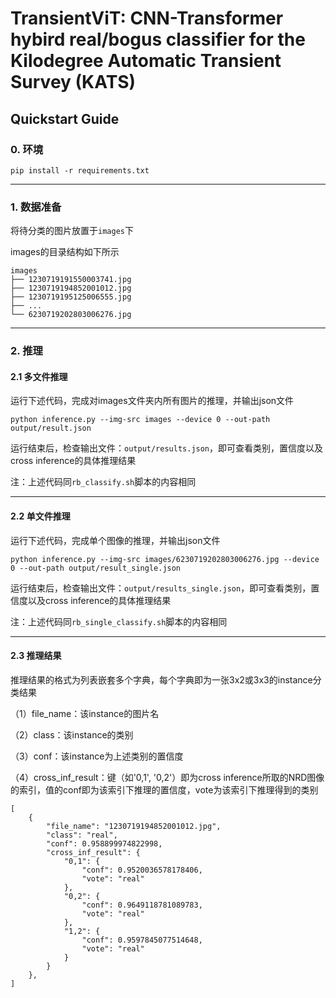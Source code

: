 # TransientViT: CNN-Transformer hybird real/bogus classifier for the Kilodegree Automatic Transient Survey (KATS)

## Quickstart Guide
### 0. 环境
```
pip install -r requirements.txt
```
---
### 1. 数据准备
将待分类的图片放置于`images`下

images的目录结构如下所示
```
images
├── 1230719191550003741.jpg
├── 1230719194852001012.jpg
├── 1230719195125006555.jpg
├── ...
└── 6230719202803006276.jpg
```
---
### 2. 推理

#### 2.1 多文件推理

运行下述代码，完成对images文件夹内所有图片的推理，并输出json文件
```
python inference.py --img-src images --device 0 --out-path output/result.json
```
运行结束后，检查输出文件：`output/results.json`，即可查看类别，置信度以及cross inference的具体推理结果

注：上述代码同`rb_classify.sh`脚本的内容相同

---
#### 2.2 单文件推理

运行下述代码，完成单个图像的推理，并输出json文件
```
python inference.py --img-src images/6230719202803006276.jpg --device 0 --out-path output/result_single.json
```
运行结束后，检查输出文件：`output/results_single.json`，即可查看类别，置信度以及cross inference的具体推理结果

注：上述代码同`rb_single_classify.sh`脚本的内容相同

---
#### 2.3 推理结果

推理结果的格式为列表嵌套多个字典，每个字典即为一张3x2或3x3的instance分类结果

（1）file_name：该instance的图片名

（2）class：该instance的类别

（3）conf：该instance为上述类别的置信度

（4）cross_inf_result：键（如'0,1', '0,2'）即为cross inference所取的NRD图像的索引，值的conf即为该索引下推理的置信度，vote为该索引下推理得到的类别
```
[
    {
        "file_name": "1230719194852001012.jpg",
        "class": "real",
        "conf": 0.958899974822998,
        "cross_inf_result": {
            "0,1": {
                "conf": 0.9520036578178406,
                "vote": "real"
            },
            "0,2": {
                "conf": 0.9649118781089783,
                "vote": "real"
            },
            "1,2": {
                "conf": 0.9597845077514648,
                "vote": "real"
            }
        }
    },
]
```
